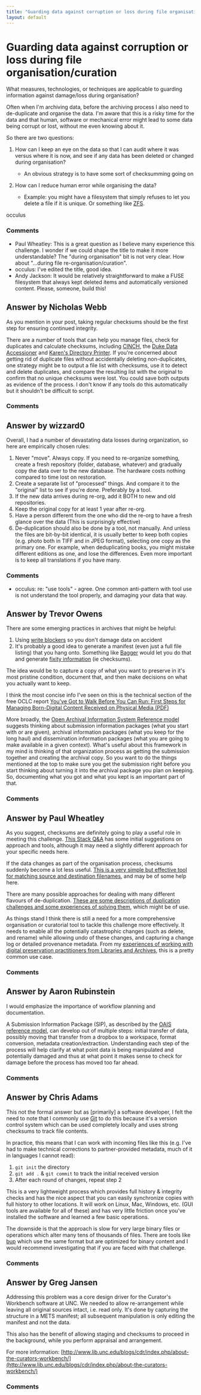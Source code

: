 ```yaml
---
title: "Guarding data against corruption or loss during file organisation/curation"
layout: default
---
```

Guarding data against corruption or loss during file organisation/curation
=====================
What measures, technologies, or techniques are applicable to guarding
information against damage/loss during organisation?

Often when I'm archiving data, before the archiving process I also need
to de-duplicate and organise the data. I'm aware that this is a risky
time for the data and that human, software or mechanical error might
lead to some data being corrupt or lost, without me even knowing about
it.

So there are two questions:

1.  How can I keep an eye on the data so that I can audit where it was
    versus where it is now, and see if any data has been deleted or
    changed during organisation?

    -   An obvious strategy is to have some sort of checksumming going
        on

2.  How can I reduce human error while organising the data?

    -   Example: you might have a filesystem that simply refuses to let
        you delete a file if it is unique. Or something like
        [ZFS](http://en.wikipedia.org/wiki/ZFS).



occulus

### Comments ###
* Paul Wheatley: This is a great question as I believe many experience this challenge. I
wonder if we could shape the title to make it more understandable? The
"during organisation" bit is not very clear. How about "...during file
re-organisation/curation".
* occulus: I've edited the title, good idea.
* Andy Jackson: It would be relatively straightforward to make a FUSE filesystem that
always kept deleted items and automatically versioned content. Please,
someone, build this!


Answer by Nicholas Webb
----------------
As you mention in your post, taking regular checksums should be the
first step for ensuring continued integrity.

There are a number of tools that can help you manage files, check for
duplicates and calculate checksums, including
[CINCH](http://cinch.nclive.org/Cinch/), the [Duke Data
Accessioner](http://library.duke.edu/uarchives/about/tools/data-accessioner.html)
and [Karen's Directory
Printer](http://www.karenware.com/powertools/ptdirprn.asp). If you're
concerned about getting rid of duplicate files without accidentally
deleting non-duplicates, one strategy might be to output a file list
with checksums, use it to detect and delete duplicates, and compare the
resulting list with the original to confirm that no unique checksums
were lost. You could save both outputs as evidence of the process. I
don't know if any tools do this automatically but it shouldn't be
difficult to script.

### Comments ###

Answer by wizzard0
----------------
Overall, I had a number of devastating data losses during organization,
so here are empirically chosen rules:

1.  Never "move". Always copy. If you need to re-organize something,
    create a fresh repository (folder, database, whatever) and gradually
    copy the data over to the new database. The hardware costs nothing
    compared to time lost on restoration.
2.  Create a separate list of "processed" things. And compare it to the
    "original" list to see if you're done. Preferably by a tool.
3.  If the new data arrives during re-org, add it BOTH to new and old
    repositories.
4.  Keep the original copy for at least 1 year after re-org.
5.  Have a person different from the one who did the re-org to have a
    fresh glance over the data (This is surprisingly effective)
6.  De-duplication should also be done by a tool, not manually. And
    unless the files are bit-by-bit identical, it is usually better to
    keep both copies (e.g. photo both in TIFF and in JPEG format),
    selecting one copy as the primary one. For example, when
    deduplicating books, you might mistake different editions as one,
    and lose the differences. Even more important is to keep all
    translations if you have many.


### Comments ###
* occulus: re: "use tools" - agree. One common anti-pattern with tool use is not
understand the tool properly, and damaging your data that way.

Answer by Trevor Owens
----------------
There are some emerging practices in archives that might be helpful:

1.  Using [write
    blockers](http://www.forensicswiki.org/wiki/Write_Blockers) so you
    don't damage data on accident
2.  It's probably a good idea to generate a manifest (even just a full
    file listing) that you hang onto. Something like
    [Bagger](http://sourceforge.net/projects/loc-xferutils/files/loc-bagger/2.1.2/)
    would let you do that and generate [fixity
    information](http://en.wikipedia.org/wiki/File_Fixity) (ie
    checksums).

The idea would be to capture a copy of what you want to preserve in it's
most pristine condition, document that, and then make decisions on what
you actually want to keep.

I think the most concise info I've seen on this is the technical section
of the free OCLC report [You've Got to Walk Before You Can Run: First
Steps for Managing Born-Digital Content Received on Physical Media
(PDF)](http://www.oclc.org/content/dam/research/publications/library/2012/2012-06.pdf)

More broadly, the [Open Archival Information System Reference
model](http://en.wikipedia.org/wiki/Open_Archival_Information_System)
suggests thinking about submission information packages (what you start
with or are given), archival information packages (what you keep for the
long haul) and dissemination information packages (what you are going to
make available in a given context). What's useful about this framework
in my mind is thinking of that organization process as getting the
submission together and creating the archival copy. So you want to do
the things mentioned at the top to make sure you get the submission
right before you start thinking about turning it into the archival
package you plan on keeping. So, documenting what you got and what you
kept is an important part of that.

### Comments ###

Answer by Paul Wheatley
----------------
As you suggest, checksums are definitely going to play a useful role in
meeting this challenge. [This Stack
Q&A](http://digitalpreservation.stackexchange.com/questions/65/most-efficient-way-to-generate-and-validate-file-checksums)
has some initial suggestions on approach and tools, although it may need
a slightly different approach for your specific needs here.

If the data changes as part of the organisation process, checksums
suddenly become a lot less useful. [This is a very simple but effective
tool for matching source and destination
filenames](http://openplanetsfoundation.org/blogs/2012-12-05-resource-audit-and-comparison-tool-react),
and may be of some help here.

There are many possible approaches for dealing with many different
flavours of de-duplication. [These are some descriptions of duplication
challenges and some experiences of solving
them](http://wiki.opf-labs.org/display/REQ/Digital+Preservation+and+Data+Curation+Requirements+and+Solutions#DigitalPreservationandDataCurationRequirementsandSolutions-Duplicationissues),
which might be of use.

As things stand I think there is still a need for a more comprehensive
organisation or curatorial tool to tackle this challenge more
effectively. It needs to enable all the potentially catastrophic changes
(such as delete, and rename) while allowing undo of these changes, and
capturing a change log or detailed provenance metadata. From my
[experiences of working with digital preservation practitioners from
Libraries and
Archives](http://wiki.opf-labs.org/display/REQ/Digital+Preservation+and+Data+Curation+Requirements+and+Solutions),
this is a pretty common use case.

### Comments ###

Answer by Aaron Rubinstein
----------------
I would emphasize the importance of workflow planning and documentation.

A Submission Information Package (SIP), as described by the [OAIS
reference
model](http://public.ccsds.org/publications/archive/650x0b1.pdf), can
develop out of multiple steps: initial transfer of data, possibly moving
that transfer from a dropbox to a workspace, format conversion, metadata
creation/extraction. Understanding each step of the process will help
clarify at what point data is being manipulated and potentially damaged
and thus at what point it makes sense to check for damage before the
process has moved too far ahead.

### Comments ###

Answer by Chris Adams
----------------
This not the formal answer but as [primarily] a software developer, I
felt the need to note that I commonly use [Git](http://git-scm.com/) to
do this because it's a version control system which can be used
completely locally and uses strong checksums to track file contents.

In practice, this means that I can work with incoming files like this
(e.g. I've had to make technical corrections to partner-provided
metadata, much of it in languages I cannot read):

1.  `git init` the directory
2.  `git add .` & `git commit` to track the initial received version
3.  After each round of changes, repeat step 2

This is a very lightweight process which provides full history &
integrity checks and has the nice aspect that you can easily synchronize
copies with full history to other locations. It will work on Linux, Mac,
Windows, etc. (GUI tools are available for all of these) and has very
little friction once you've installed the software and learned a few
basic operations.

The downside is that the approach is slow for very large binary files or
operations which alter many tens of thousands of files. There are tools
like [bup](https://github.com/bup/bup) which use the same format but are
optimized for binary content and I would recommend investigating that if
you are faced with that challenge.

### Comments ###

Answer by Greg Jansen
----------------
Addressing this problem was a core design driver for the Curator's
Workbench software at UNC. We needed to allow re-arrangement while
leaving all original sources intact, i.e. read only. It's done by
capturing the structure in a METS manifest; all subsequent manipulation
is only editing the manifest and not the data.

This also has the benefit of allowing staging and checksums to proceed
in the background, while you perform appraisal and arrangement.

For more information:
[http://www.lib.unc.edu/blogs/cdr/index.php/about-the-curators-workbench/](http://www.lib.unc.edu/blogs/cdr/index.php/about-the-curators-workbench/)

### Comments ###


